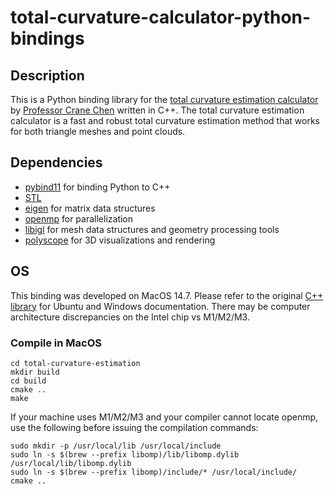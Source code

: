 # total-curvature-calculator-python-bindings

## Description
This is a Python binding library for the [total curvature estimation calculator](https://github.com/HeCraneChen/total-curvature-estimation) by [Professor Crane Chen](https://github.com/HeCraneChen) written in C++. The total curvature estimation calculator is a fast and robust total curvature estimation method that works for both triangle meshes and point clouds. 

## Dependencies
- [pybind11](https://github.com/pybind/pybind11) for binding Python to C++
- [STL](https://www.geeksforgeeks.org/the-c-standard-template-library-stl/) 
- [eigen](https://eigen.tuxfamily.org/index.php?title=Main_Page) for matrix data structures 
- [openmp](https://www.openmp.org) for parallelization 
- [libigl](https://libigl.github.io) for mesh data structures and geometry processing tools 
- [polyscope](http://polyscope.run) for 3D visualizations and rendering 

## OS
This binding was developed on MacOS 14.7. Please refer to the original [C++ library](https://github.com/HeCraneChen/total-curvature-estimation) for Ubuntu and Windows documentation. There may be computer architecture discrepancies on the Intel chip vs M1/M2/M3. 

### Compile in MacOS
```
cd total-curvature-estimation 
mkdir build 
cd build 
cmake .. 
make
```
If your machine uses M1/M2/M3 and your compiler cannot locate openmp, use the following before issuing the compilation commands: 
```
sudo mkdir -p /usr/local/lib /usr/local/include 
sudo ln -s $(brew --prefix libomp)/lib/libomp.dylib /usr/local/lib/libomp.dylib 
sudo ln -s $(brew --prefix libomp)/include/* /usr/local/include/ 
cmake ..
```
